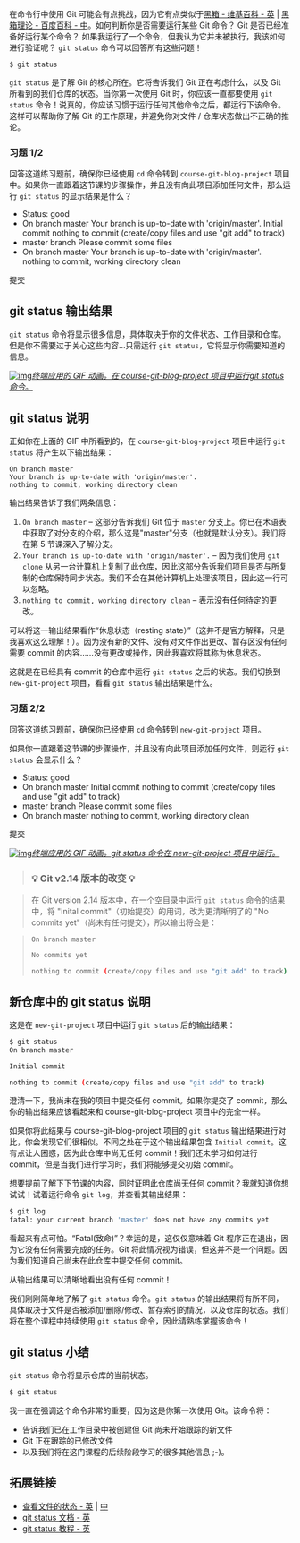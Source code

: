 在命令行中使用 Git 可能会有点挑战，因为它有点类似于[黑箱 - 维基百科 - 英](https://en.wikipedia.org/wiki/Black_box) | [黑箱理论 - 百度百科 - 中](https://baike.baidu.com/item/黑箱理论/7987518?fr=aladdin)。如何判断你是否需要运行某些 Git 命令？ Git 是否已经准备好运行某个命令？ 如果我运行了一个命令，但我认为它并未被执行，我该如何进行验证呢？ `git status` 命令可以回答所有这些问题！

```shell
$ git status
```

`git status` 是了解 Git 的核心所在。它将告诉我们 Git 正在考虑什么，以及 Git 所看到的我们仓库的状态。当你第一次使用 Git 时，你应该一直都要使用 `git status` 命令！说真的，你应该习惯于运行任何其他命令之后，都运行下该命令。这样可以帮助你了解 Git 的工作原理，并避免你对文件 / 仓库状态做出不正确的推论。



### 习题 1/2

回答这道练习题前，确保你已经使用 `cd` 命令转到 `course-git-blog-project` 项目中。如果你一直跟着这节课的步骤操作，并且没有向此项目添加任何文件，那么运行 `git status` 的显示结果是什么？

- Status: good
- On branch master
  Your branch is up-to-date with 'origin/master'.
  Initial commit
  nothing to commit (create/copy files and use "git add" to track)
- master branch
  Please commit some files
- On branch master
  Your branch is up-to-date with 'origin/master'.
  nothing to commit, working directory clean

提交



## git status 输出结果

`git status` 命令将显示很多信息，具体取决于你的文件状态、工作目录和仓库。但是你不需要过于关心这些内容…只需运行 `git status`，它将显示你需要知道的信息。



[![img](https://video.udacity-data.com/topher/2017/February/589a6434_ud123-l2-git-status-blog-project/ud123-l2-git-status-blog-project.gif)*终端应用的 GIF 动画。在 course-git-blog-project 项目中运行git status 命令。*](https://classroom.udacity.com/courses/ud123/lessons/437a88fc-15f5-48b8-a6a5-0cf3347e6183/concepts/ce648229-7d6c-4ad3-805e-af6a77f38fd0#)



## git status 说明

正如你在上面的 GIF 中所看到的，在 `course-git-blog-project` 项目中运行 `git status` 将产生以下输出结果：

```shell
On branch master
Your branch is up-to-date with 'origin/master'.
nothing to commit, working directory clean
```

输出结果告诉了我们两条信息：

1. `On branch master` – 这部分告诉我们 Git 位于 `master` 分支上。你已在术语表中获取了对分支的介绍，那么这是"master"分支（也就是默认分支）。我们将在第 5 节课深入了解分支。
2. `Your branch is up-to-date with 'origin/master'.` – 因为我们使用 `git clone` 从另一台计算机上复制了此仓库，因此这部分告诉我们项目是否与所复制的仓库保持同步状态。我们不会在其他计算机上处理该项目，因此这一行可以忽略。
3. `nothing to commit, working directory clean` – 表示没有任何待定的更改。

可以将这一输出结果看作“休息状态（resting state）”（这并不是官方解释，只是我喜欢这么理解！）。因为没有新的文件、没有对文件作出更改、暂存区没有任何需要 commit 的内容……没有更改或操作，因此我喜欢将其称为休息状态。

这就是在已经具有 commit 的仓库中运行 `git status` 之后的状态。我们切换到 `new-git-project` 项目，看看 `git status` 输出结果是什么。



### 习题 2/2

回答这道练习题前，确保你已经使用 `cd` 命令转到 `new-git-project` 项目。

如果你一直跟着这节课的步骤操作，并且没有向此项目添加任何文件，则运行 `git status` 会显示什么？

- Status: good
- On branch master
  Initial commit
  nothing to commit (create/copy files and use "git add" to track)
- master branch
  Please commit some files
- On branch master
  nothing to commit, working directory clean

提交



[![img](https://video.udacity-data.com/topher/2017/February/589e4494_ud123-l2-git-status-new-project/ud123-l2-git-status-new-project.gif)*终端应用的 GIF 动画。git status 命令在 new-git-project 项目中运行。*](https://classroom.udacity.com/courses/ud123/lessons/437a88fc-15f5-48b8-a6a5-0cf3347e6183/concepts/ce648229-7d6c-4ad3-805e-af6a77f38fd0#)



> ### 💡 Git v2.14 版本的改变 💡

> 在 Git version 2.14 版本中，在一个空目录中运行 `git status` 命令的结果中，将 "Inital commit"（初始提交）的用词，改为更清晰明了的 "No commits yet"（尚未有任何提交），所以输出将会是：

> ```bash
> On branch master
> 
> No commits yet
> 
> nothing to commit (create/copy files and use "git add" to track)
> ```



## 新仓库中的 git status 说明

这是在 `new-git-project` 项目中运行 `git status` 后的输出结果：

```bash
$ git status
On branch master

Initial commit

nothing to commit (create/copy files and use "git add" to track)
```

澄清一下，我尚未在我的项目中提交任何 commit。如果你提交了 commit，那么你的输出结果应该看起来和 course-git-blog-project 项目中的完全一样。

如果你将此结果与 course-git-blog-project 项目的 `git status` 输出结果进行对比，你会发现它们很相似。不同之处在于这个输出结果包含 `Initial commit`。这有点让人困惑，因为此仓库中尚无任何 commit！我们还未学习如何进行 commit，但是当我们进行学习时，我们将能够提交初始 commit。

想要提前了解下下节课的内容，同时证明此仓库尚无任何 commit？我就知道你想试试！试着运行命令 `git log`，并查看其输出结果：

```bash
$ git log
fatal: your current branch 'master' does not have any commits yet
```

看起来有点可怕。“Fatal(致命)”？幸运的是，这仅仅意味着 Git 程序正在退出，因为它没有任何需要完成的任务。Git 将此情况视为错误，但这并不是一个问题。因为我们知道自己尚未在此仓库中提交任何 commit。

从输出结果可以清晰地看出没有任何 commit！

我们刚刚简单地了解了 `git status` 命令。`git status` 的输出结果将有所不同，具体取决于文件是否被添加/删除/修改、暂存索引的情况，以及仓库的状态。我们将在整个课程中持续使用 `git status` 命令，因此请熟练掌握该命令！



## git status 小结

`git status` 命令将显示仓库的当前状态。

```bash
$ git status
```

我一直在强调这个命令非常的重要，因为这是你第一次使用 Git。该命令将：

- 告诉我们已在工作目录中被创建但 Git 尚未开始跟踪的新文件
- Git 正在跟踪的已修改文件
- 以及我们将在这门课程的后续阶段学习的很多其他信息 ;-)。

## 拓展链接

- [查看文件的状态 - 英](https://git-scm.com/book/en/v2/Git-Basics-Recording-Changes-to-the-Repository#Checking-the-Status-of-Your-Files) | [中](https://git-scm.com/book/zh/v2/Git-基础-记录每次更新到仓库)
- [git status 文档 - 英](https://git-scm.com/docs/git-status)
- [git status 教程 - 英](https://www.atlassian.com/git/tutorials/inspecting-a-repository/git-status)